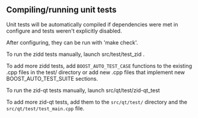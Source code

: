 Compiling/running unit tests
------------------------------------

Unit tests will be automatically compiled if dependencies were met in configure
and tests weren't explicitly disabled.

After configuring, they can be run with 'make check'.

To run the zidd tests manually, launch src/test/test_zid .

To add more zidd tests, add `BOOST_AUTO_TEST_CASE` functions to the existing
.cpp files in the test/ directory or add new .cpp files that
implement new BOOST_AUTO_TEST_SUITE sections.

To run the zid-qt tests manually, launch src/qt/test/zid-qt_test

To add more zid-qt tests, add them to the `src/qt/test/` directory and
the `src/qt/test/test_main.cpp` file.
